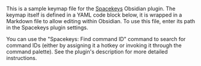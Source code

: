 This is a sample keymap file for the [Spacekeys](http://github.com/jlumpe/obsidian-spacekeys) Obsidian plugin. The keymap itself is defined in a YAML code block below, it is wrapped in a Markdown file to allow editing within Obsidian. To use this file, enter its path in the Spacekeys plugin settings.

You can use the "Spacekeys: Find command ID" command to search for command IDs (either by assigning it a hotkey or invoking it through the command palette). See the plugin's description for more detailed instructions.



